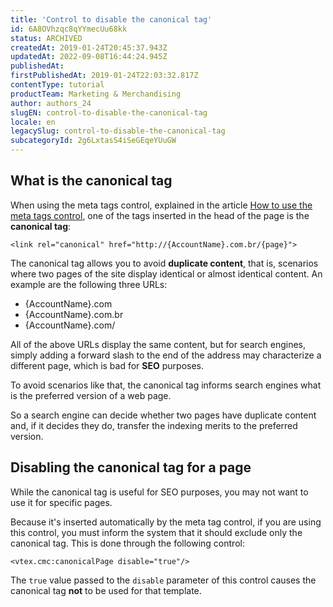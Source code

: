 ```yaml
---
title: 'Control to disable the canonical tag'
id: 6A8OVhzqc8qYYmecUu68kk
status: ARCHIVED
createdAt: 2019-01-24T20:45:37.943Z
updatedAt: 2022-09-08T16:44:24.945Z
publishedAt: 
firstPublishedAt: 2019-01-24T22:03:32.817Z
contentType: tutorial
productTeam: Marketing & Merchandising
author: authors_24
slugEN: control-to-disable-the-canonical-tag
locale: en
legacySlug: control-to-disable-the-canonical-tag
subcategoryId: 2g6LxtasS4iSeGEqeYUuGW
---
```


## What is the canonical tag

When using the meta tags control, explained in the article [How to use the meta tags control](how-to-use-the-meta-tags-control), one of the tags inserted in the head of the page is the __canonical tag__:

`<link rel="canonical" href="http://{AccountName}.com.br/{page}">`

The canonical tag allows you to avoid __duplicate content__, that is, scenarios where two pages of the site display identical or almost identical content. An example are the following three URLs:
- {AccountName}.com
- {AccountName}.com.br
- {AccountName}.com/

All of the above URLs display the same content, but for search engines, simply adding a forward slash to the end of the address may characterize a different page, which is bad for __SEO__ purposes.

To avoid scenarios like that, the canonical tag informs search engines what is the preferred version of a web page.

So a search engine can decide whether two pages have duplicate content and, if it decides they do, transfer the indexing merits to the preferred version.

## Disabling the canonical tag for a page

While the canonical tag is useful for SEO purposes, you may not want to use it for specific pages.

Because it's inserted automatically by the meta tag control, if you are using this control, you must inform the system that it should exclude only the canonical tag. This is done through the following control:

`<vtex.cmc:canonicalPage disable="true"/>`

The `true` value passed to the `disable` parameter of this control causes the canonical tag __not__ to be used for that template.
